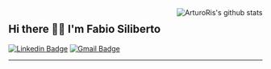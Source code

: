 <img align="right" alt="ArturoRis's github stats" src="https://github-readme-stats.vercel.app/api?username=silibdev&show_icons=true&hide-border=true">

## Hi there 👋🏼 I'm Fabio Siliberto

[![Linkedin Badge](https://img.shields.io/badge/-Fabio_Siliberto-blue?style=for-the-badge&logo=Linkedin&logoColor=white&link=https://www.linkedin.com/in/fabio-siliberto/)](https://www.linkedin.com/in/fabio-siliberto/)
[![Gmail Badge](https://img.shields.io/badge/-fabio.siliberto@gmail.com-red?style=for-the-badge&logo=Gmail&logoColor=white&link=mailto:fabio.siliberto@gmail.com)](mailto:fabio.siliberto@gmail.com)

---------
